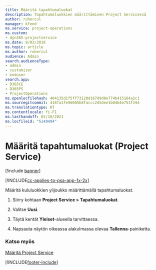 ```yaml
---
title: Määritä tapahtumaluokat
description: Tapahtumaluokkien määrittäminen Project Servicessä
author: ruhercul
manager: kfend
ms.service: project-operations
ms.custom:
- dyn365-projectservice
ms.date: 8/03/2018
ms.topic: article
ms.author: ruhercul
audience: Admin
search.audienceType:
- admin
- customizer
- enduser
search.app:
- D365CE
- D365PS
- ProjectOperations
ms.openlocfilehash: 404135d1f5ff73120d167d9d0e774b415164a2c1
ms.sourcegitcommit: 418fa1fe9d605b8faccc2d5dee1b04b4e753f194
ms.translationtype: HT
ms.contentlocale: fi-FI
ms.lasthandoff: 02/10/2021
ms.locfileid: "5149494"
---
```

# <a name="configure-transaction-categories-project-service"></a>Määritä tapahtumaluokat (Project Service)

[!include [banner](../includes/psa-now-project-operations.md)]

[!INCLUDE[cc-applies-to-psa-app-1x-2x](../includes/cc-applies-to-psa-app-1x-2x.md)]

Määritä kululuokkien ylijoukko määrittämällä tapahtumaluokat.  
  
1.  Siirry kohtaan **Project Service > Tapahtumaluokat**.  
  
2.  Valitse **Uusi**.  
  
3.  Täytä kentät **Yleiset**-alueella tarvittaessa.  
  
4.  Napsauta näytön oikeassa alakulmassa olevaa **Tallenna**-painiketta.  
  
### <a name="see-also"></a>Katso myös  
 [Määritä Project Service](../psa/configure.md)


[!INCLUDE[footer-include](../includes/footer-banner.md)]